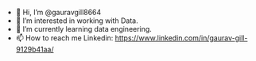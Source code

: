- 👋 Hi, I’m @gauravgill8664
- 👀 I’m interested in working with Data. 
- 🌱 I’m currently learning data engineering. 
- 📫 How to reach me Linkedin: https://www.linkedin.com/in/gaurav-gill-9129b41aa/


<!---
gauravgill8664/gauravgill8664 is a ✨ special ✨ repository because its `README.md` (this file) appears on your GitHub profile.
You can click the Preview link to take a look at your changes.
--->
